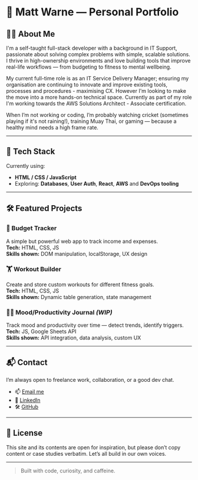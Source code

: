 # 🧠 Matt Warne — Personal Portfolio

## 👨‍💻 About Me

I'm a self-taught full-stack developer with a background in IT Support, passionate about solving complex problems with simple, scalable solutions. I thrive in high-ownership environments and love building tools that improve real-life workflows — from budgeting to fitness to mental wellbeing.

My current full-time role is as an IT Service Delivery Manager; ensuring my organisation are continuing to innovate and improve existing tools, processes and procedures - maximising CX. However I'm looking to make the move into a more hands-on technical space. Currently as part of my role I'm working towards the AWS Solutions Architect - Associate certification.

When I’m not working or coding, I’m probably watching cricket (sometimes playing if it's not raining!), training Muay Thai, or gaming — because a healthy mind needs a high frame rate.

---

## 🧰 Tech Stack

Currently using:

- **HTML / CSS / JavaScript**
- Exploring: **Databases**, **User Auth**, **React**, **AWS** and **DevOps tooling**

---

## 🛠️ Featured Projects

### 💸 Budget Tracker  
A simple but powerful web app to track income and expenses.  
**Tech:** HTML, CSS, JS  
**Skills shown:** DOM manipulation, localStorage, UX design

### 🏋️ Workout Builder  
Create and store custom workouts for different fitness goals.  
**Tech:** HTML, CSS, JS  
**Skills shown:** Dynamic table generation, state management

### 🧘‍♂️ Mood/Productivity Journal *(WIP)*  
Track mood and productivity over time — detect trends, identify triggers.  
**Tech:** JS, Google Sheets API  
**Skills shown:** API integration, data analysis, custom UX

---

## 📬 Contact

I’m always open to freelance work, collaboration, or a good dev chat.

- 📫 [Email me](mailto:youremail@example.com)  
- 💼 [LinkedIn](https://linkedin.com/in/yourprofile)  
- 🛠️ [GitHub](https://github.com/yourusername)

---

## 📝 License

This site and its contents are open for inspiration, but please don’t copy content or case studies verbatim. Let’s all build in our own voices.

---

> Built with code, curiosity, and caffeine.
